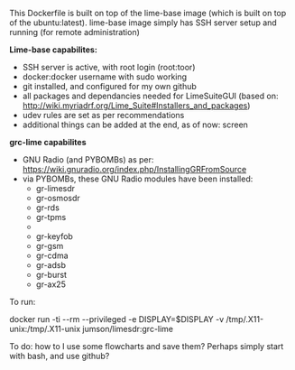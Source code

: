 This Dockerfile is built on top of the lime-base image (which is built on top of the ubuntu:latest).
lime-base image simply has SSH server setup and running (for remote administration)

**Lime-base capabilites:**
* SSH server is active, with root login (root:toor)
* docker:docker username with sudo working
* git installed, and configured for my own github
* all packages and dependancies needed for LimeSuiteGUI (based on: http://wiki.myriadrf.org/Lime_Suite#Installers_and_packages)
* udev rules are set as per recommendations
* additional things can be added at the end, as of now: screen

**grc-lime capabilites**
* GNU Radio (and PYBOMBs) as per:  https://wiki.gnuradio.org/index.php/InstallingGRFromSource
* via PYBOMBs, these GNU Radio modules have been installed:
    * gr-limesdr
    * gr-osmosdr
    * gr-rds
    * gr-tpms
    * 
    * gr-keyfob
    * gr-gsm
    * gr-cdma
    * gr-adsb
    * gr-burst
    * gr-ax25

To run:

docker run -ti --rm --privileged -e DISPLAY=$DISPLAY -v /tmp/.X11-unix:/tmp/.X11-unix jumson/limesdr:grc-lime

To do: how to I use some flowcharts and save them? Perhaps simply start with bash, and use github?

